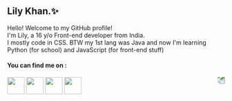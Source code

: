 ## Lily Khan.✨ 
Hello! Welcome to my GitHub profile! <br>
I'm Lily, a 16 y/o Front-end developer from India.<br> 
I mostly code in CSS. BTW my 1st lang was Java and now I'm learning Python (for school) and JavaScript (for front-end stuff) 

#### You can find me on :  
 
<a href="https://twitter.com/LilyKhan786"><img width="40px" src="https://images-ext-1.discordapp.net/external/W536fJS75ov64WUPZifM1vehDqiz7UAvrAta5HB5fe4/https/rmutrecht.org/wp-content/uploads/sites/259/2017/07/logo-twitter.png"></a> <a href="https://discord.gg/QgPaV95"><img width="40px" src="https://images-ext-1.discordapp.net/external/0If_-QiUy1u_Y6nX6HBJs_1h7ZV-ogBsfIMirsYFrVg/https/cdn4.iconfinder.com/data/icons/logos-and-brands/512/91_Discord_logo_logos-512.png?width=300&height=300"></a> <a href="https://codepen.io/Lilykhan"><img width="40px" src="https://images-ext-1.discordapp.net/external/T4tPGL6HmrJkABlADgjoRqzg8bXrUuFeAj8yUOzPkDI/https/cdn0.iconfinder.com/data/icons/social-media-2091/100/social-32-512.png?width=300&height=300"></a> <a href="https://repl.it/@lilykhan"><img width="40px" src="https://images-ext-1.discordapp.net/external/wDJF3QKI1h0NrBwf9_D_JUr4VoqVC38F5eZx2erkllI/https/upload.wikimedia.org/wikipedia/commons/thumb/b/b2/Repl.it_logo.svg/1200px-Repl.it_logo.svg.png?width=300&height=300"></a>
<img align="right" style="transform: rotate(180deg);" src="https://media.discordapp.net/attachments/662625274474659850/783020862404165652/d8p27j1-2b080c34-b5bb-4b30-99c5-cf095817a0a4.png">
